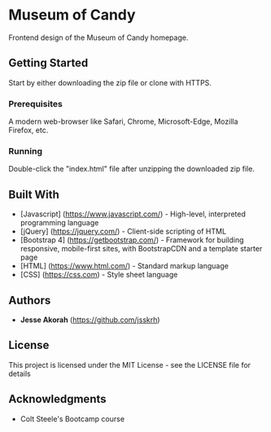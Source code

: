 # Museum of Candy
Frontend design of the Museum of Candy homepage.

## Getting Started
Start by either downloading the zip file or clone with HTTPS.

### Prerequisites
A modern web-browser like Safari, Chrome, Microsoft-Edge, Mozilla Firefox, etc.

### Running
Double-click the "index.html" file after unzipping the downloaded zip file.

## Built With
* [Javascript] (https://www.javascript.com/) - High-level, interpreted programming language
* [jQuery] (https://jquery.com/) - Client-side scripting of HTML
* [Bootstrap 4] (https://getbootstrap.com/) - Framework for building responsive, mobile-first sites, with BootstrapCDN and a template starter page
* [HTML] (https://www.html.com/) - Standard markup language
* [CSS] (https://css.com) - Style sheet language

## Authors
* **Jesse Akorah** (https://github.com/jsskrh)

## License
This project is licensed under the MIT License - see the LICENSE file for details

## Acknowledgments
* Colt Steele's Bootcamp course
